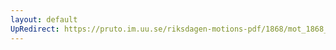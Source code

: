 ```yaml
---
layout: default
UpRedirect: https://pruto.im.uu.se/riksdagen-motions-pdf/1868/mot_1868__ak__249/mot_1868__ak__249-002.pdf
---
```

